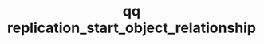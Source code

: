---
category: replication
command: replication_start_object_relationship
keywords: qq, qq_cli, replication_start_object_relationship
optional_options:
- alternate: []
  help: Unique identifier of the object replication relationship
  name: --id
  required: true
permalink: /qq-cli-command-guide/replication/replication_start_object_relationship.html
positional_options: []
sidebar: qq_cli_command_reference_sidebar
summary: This section explains how to use the <code>qq replication_start_object_relationship</code>
  command.
synopsis: Start a new replication job for an existing object replication relationship
title: qq replication_start_object_relationship
usage: qq replication_start_object_relationship [-h] --id ID

---